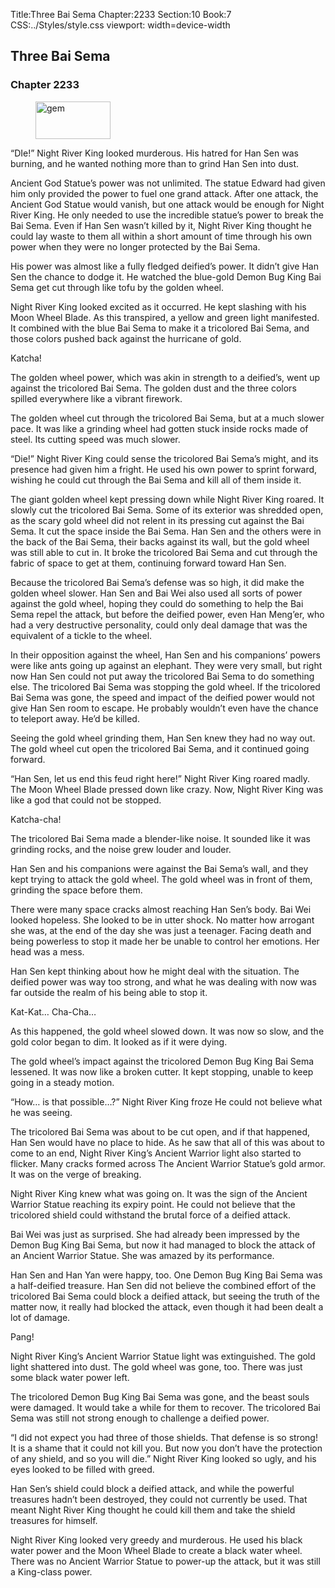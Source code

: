 Title:Three Bai Sema 
Chapter:2233 
Section:10 
Book:7 
CSS:../Styles/style.css 
viewport: width=device-width
  
## Three Bai Sema
### Chapter 2233 
<figure>
	<img src="../Images/gem.gif" alt="gem" id="gem" width="120" height="60" />
</figure>
  

  
  “DIe!” Night River King looked murderous. His hatred for Han Sen was burning, and he wanted nothing more than to grind Han Sen into dust.

Ancient God Statue’s power was not unlimited. The statue Edward had given him only provided the power to fuel one grand attack. After one attack, the Ancient God Statue would vanish, but one attack would be enough for Night River King. He only needed to use the incredible statue’s power to break the Bai Sema. Even if Han Sen wasn’t killed by it, Night River King thought he could lay waste to them all within a short amount of time through his own power when they were no longer protected by the Bai Sema.

His power was almost like a fully fledged deified’s power. It didn’t give Han Sen the chance to dodge it. He watched the blue-gold Demon Bug King Bai Sema get cut through like tofu by the golden wheel.

Night River King looked excited as it occurred. He kept slashing with his Moon Wheel Blade. As this transpired, a yellow and green light manifested. It combined with the blue Bai Sema to make it a tricolored Bai Sema, and those colors pushed back against the hurricane of gold.

Katcha!

The golden wheel power, which was akin in strength to a deified’s, went up against the tricolored Bai Sema. The golden dust and the three colors spilled everywhere like a vibrant firework.

The golden wheel cut through the tricolored Bai Sema, but at a much slower pace. It was like a grinding wheel had gotten stuck inside rocks made of steel. Its cutting speed was much slower.

“Die!” Night River King could sense the tricolored Bai Sema’s might, and its presence had given him a fright. He used his own power to sprint forward, wishing he could cut through the Bai Sema and kill all of them inside it.

The giant golden wheel kept pressing down while Night River King roared. It slowly cut the tricolored Bai Sema. Some of its exterior was shredded open, as the scary gold wheel did not relent in its pressing cut against the Bai Sema. It cut the space inside the Bai Sema. Han Sen and the others were in the back of the Bai Sema, their backs against its wall, but the gold wheel was still able to cut in. It broke the tricolored Bai Sema and cut through the fabric of space to get at them, continuing forward toward Han Sen.

Because the tricolored Bai Sema’s defense was so high, it did make the golden wheel slower. Han Sen and Bai Wei also used all sorts of power against the gold wheel, hoping they could do something to help the Bai Sema repel the attack, but before the deified power, even Han Meng’er, who had a very destructive personality, could only deal damage that was the equivalent of a tickle to the wheel.

In their opposition against the wheel, Han Sen and his companions’ powers were like ants going up against an elephant. They were very small, but right now Han Sen could not put away the tricolored Bai Sema to do something else. The tricolored Bai Sema was stopping the gold wheel. If the tricolored Bai Sema was gone, the speed and impact of the deified power would not give Han Sen room to escape. He probably wouldn’t even have the chance to teleport away. He’d be killed.

Seeing the gold wheel grinding them, Han Sen knew they had no way out. The gold wheel cut open the tricolored Bai Sema, and it continued going forward.

“Han Sen, let us end this feud right here!” Night River King roared madly. The Moon Wheel Blade pressed down like crazy. Now, Night River King was like a god that could not be stopped.

Katcha-cha!

The tricolored Bai Sema made a blender-like noise. It sounded like it was grinding rocks, and the noise grew louder and louder.

Han Sen and his companions were against the Bai Sema’s wall, and they kept trying to attack the gold wheel. The gold wheel was in front of them, grinding the space before them.

There were many space cracks almost reaching Han Sen’s body. Bai Wei looked hopeless. She looked to be in utter shock. No matter how arrogant she was, at the end of the day she was just a teenager. Facing death and being powerless to stop it made her be unable to control her emotions. Her head was a mess.

Han Sen kept thinking about how he might deal with the situation. The deified power was way too strong, and what he was dealing with now was far outside the realm of his being able to stop it.

Kat-Kat… Cha-Cha…

As this happened, the gold wheel slowed down. It was now so slow, and the gold color began to dim. It looked as if it were dying.

The gold wheel’s impact against the tricolored Demon Bug King Bai Sema lessened. It was now like a broken cutter. It kept stopping, unable to keep going in a steady motion.

“How… is that possible…?” Night River King froze He could not believe what he was seeing.

The tricolored Bai Sema was about to be cut open, and if that happened, Han Sen would have no place to hide. As he saw that all of this was about to come to an end, Night River King’s Ancient Warrior light also started to flicker. Many cracks formed across The Ancient Warrior Statue’s gold armor. It was on the verge of breaking.

Night River King knew what was going on. It was the sign of the Ancient Warrior Statue reaching its expiry point. He could not believe that the tricolored shield could withstand the brutal force of a deified attack.

Bai Wei was just as surprised. She had already been impressed by the Demon Bug King Bai Sema, but now it had managed to block the attack of an Ancient Warrior Statue. She was amazed by its performance.

Han Sen and Han Yan were happy, too. One Demon Bug King Bai Sema was a half-deified treasure. Han Sen did not believe the combined effort of the tricolored Bai Sema could block a deified attack, but seeing the truth of the matter now, it really had blocked the attack, even though it had been dealt a lot of damage.

Pang!

Night River King’s Ancient Warrior Statue light was extinguished. The gold light shattered into dust. The gold wheel was gone, too. There was just some black water power left.

The tricolored Demon Bug King Bai Sema was gone, and the beast souls were damaged. It would take a while for them to recover. The tricolored Bai Sema was still not strong enough to challenge a deified power.

“I did not expect you had three of those shields. That defense is so strong! It is a shame that it could not kill you. But now you don’t have the protection of any shield, and so you will die.” Night River King looked so ugly, and his eyes looked to be filled with greed.

Han Sen’s shield could block a deified attack, and while the powerful treasures hadn’t been destroyed, they could not currently be used. That meant Night River King thought he could kill them and take the shield treasures for himself.

Night River King looked very greedy and murderous. He used his black water power and the Moon Wheel Blade to create a black water wheel. There was no Ancient Warrior Statue to power-up the attack, but it was still a King-class power.
